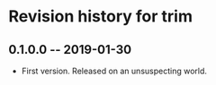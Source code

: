 # Revision history for trim

## 0.1.0.0 -- 2019-01-30

* First version. Released on an unsuspecting world.
